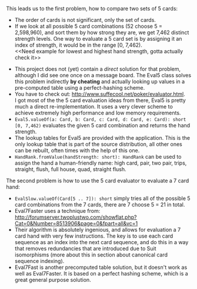 This leads us to the first problem, how to compare two sets of 5 cards:
  * The order of cards is not significant, only the set of cards.
  * If we look at all possible 5 card combinations (52 choose 5 = 2,598,960), and sort them by how strong they are, we get 7,462 distinct strength levels.  One way to evaluate a 5 card set is by assigning it an index of strength, it would be in the range [0,  7,462).<br> <<Need example for lowest and highest hand strength, gotta actually check it>><br>
<ul><li>This project does not (yet) contain a <i>direct</i> solution for that problem, although I did see one once on a message board.  The Eval5 class solves this problem indirectly <b>by cheating</b> and actually looking up values in a pre-computed table using a perfect-hashing scheme.<br>
</li><li>You have to check out: <a href='http://www.suffecool.net/poker/evaluator.html'>http://www.suffecool.net/poker/evaluator.html</a>. <br> I got most of the the 5 card evaluation ideas from there, Eval5 is pretty much a direct re-implementation.  It uses a very clever scheme to achieve extremely high performance and low memory requirements.<br>
</li><li><code>Eval5.valueOf(a: Card, b: Card, c: Card, d: Card, e: Card): short [0, 7,462)</code> evaluates the given 5 card combination and returns the hand strength.<br>
</li><li>The lookup tables for Eval5 are provided with the application.  This is the only lookup table that is part of the source distribution, all other ones can be rebuilt, often times with the help of this one.<br>
</li><li><code>HandRank.fromValue(handStrength: short): HandRank</code> can be used to assign the hand a human-friendly name: high card, pair, two pair, trips, straight, flush, full house, quad, straight flush.</li></ul>

The second problem is how to use the 5 card evaluator to evaluate a 7 card hand:<br>
<ul><li><code>EvalSlow.valueOf(Card[5 .. 7]): short</code> simply tries all of the possible 5 card combinations from the 7 cards, there are 7 choose 5 = 21 in total.<br>
</li><li>Eval7Faster uses a technique from:<br> <a href='http://forumserver.twoplustwo.com/showflat.php?Cat=0&Number=8513906&page=0&fpart=all&vc=1'>http://forumserver.twoplustwo.com/showflat.php?Cat=0&amp;Number=8513906&amp;page=0&amp;fpart=all&amp;vc=1</a>
</li><li>Their algorithm is absolutely ingenious, and allows for evaluation a 7 card hand with very few instructions.  The key is to use each card sequence as an index into the next card sequence, and do this in a way that removes redundancies that are introduced due to Suit isomorphisms (more about this in section about canonical card sequence indexing).<br>
</li><li>Eval7Fast is another precomputed table solution, but it doesn't work as well as Eval7Faster.  It is based on a perfect hashing scheme, which is a great general purpose solution.